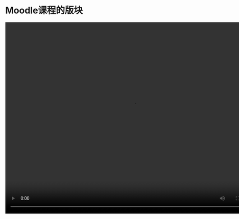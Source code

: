 # Moodle课程的版块

<video src="https://www.woteach.cn/pluginfile.php/939/mod_resource/content/1/3.5%20Moodle%E8%AF%BE%E7%A8%8B%E7%9A%84%E7%89%88%E5%9D%97.mp4" width="800px" height="600px" controls="controls"></video>
